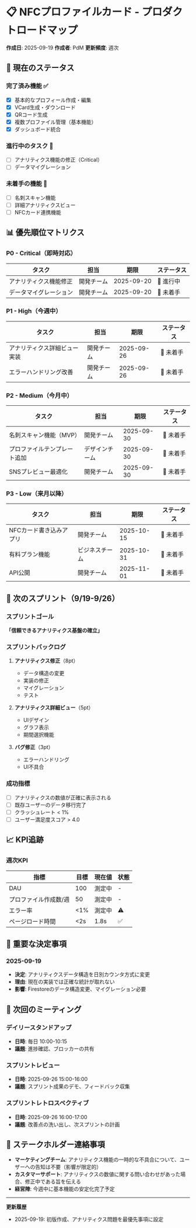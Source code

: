 # 📋 NFCプロファイルカード - プロダクトロードマップ

**作成日**: 2025-09-19
**作成者**: PdM
**更新頻度**: 週次

## 🎯 現在のステータス

### 完了済み機能 ✅

- [x] 基本的なプロフィール作成・編集
- [x] VCard生成・ダウンロード
- [x] QRコード生成
- [x] 複数プロファイル管理（基本機能）
- [x] ダッシュボード統合

### 進行中のタスク 🔄

- [ ] アナリティクス機能の修正（Critical）
- [ ] データマイグレーション

### 未着手の機能 📝

- [ ] 名刺スキャン機能
- [ ] 詳細アナリティクスビュー
- [ ] NFCカード連携機能

## 📊 優先順位マトリクス

### P0 - Critical（即時対応）

| タスク                 | 担当       | 期限       | ステータス |
| ---------------------- | ---------- | ---------- | ---------- |
| アナリティクス機能修正 | 開発チーム | 2025-09-20 | 🔄 進行中  |
| データマイグレーション | 開発チーム | 2025-09-20 | 📝 未着手  |

### P1 - High（今週中）

| タスク                       | 担当       | 期限       | ステータス |
| ---------------------------- | ---------- | ---------- | ---------- |
| アナリティクス詳細ビュー実装 | 開発チーム | 2025-09-26 | 📝 未着手  |
| エラーハンドリング改善       | 開発チーム | 2025-09-26 | 📝 未着手  |

### P2 - Medium（今月中）

| タスク                       | 担当           | 期限       | ステータス |
| ---------------------------- | -------------- | ---------- | ---------- |
| 名刺スキャン機能（MVP）      | 開発チーム     | 2025-09-30 | 📝 未着手  |
| プロファイルテンプレート追加 | デザインチーム | 2025-09-30 | 📝 未着手  |
| SNSプレビュー最適化          | 開発チーム     | 2025-09-30 | 📝 未着手  |

### P3 - Low（来月以降）

| タスク                  | 担当           | 期限       | ステータス |
| ----------------------- | -------------- | ---------- | ---------- |
| NFCカード書き込みアプリ | 開発チーム     | 2025-10-15 | 📝 未着手  |
| 有料プラン機能          | ビジネスチーム | 2025-10-31 | 📝 未着手  |
| API公開                 | 開発チーム     | 2025-11-01 | 📝 未着手  |

## 🚀 次のスプリント（9/19-9/26）

### スプリントゴール

**「信頼できるアナリティクス基盤の確立」**

### スプリントバックログ

1. **アナリティクス修正**（8pt）
   - データ構造の変更
   - 実装の修正
   - マイグレーション
   - テスト

2. **アナリティクス詳細ビュー**（5pt）
   - UIデザイン
   - グラフ表示
   - 期間選択機能

3. **バグ修正**（3pt）
   - エラーハンドリング
   - UI不具合

### 成功指標

- [ ] アナリティクスの数値が正確に表示される
- [ ] 既存ユーザーのデータ移行完了
- [ ] クラッシュレート < 1%
- [ ] ユーザー満足度スコア > 4.0

## 📈 KPI追跡

### 週次KPI

| 指標                  | 目標 | 現在値 | 状態 |
| --------------------- | ---- | ------ | ---- |
| DAU                   | 100  | 測定中 | -    |
| プロファイル作成数/週 | 50   | 測定中 | -    |
| エラー率              | <1%  | 測定中 | ⚠️   |
| ページロード時間      | <2s  | 1.8s   | ✅   |

## 🔔 重要な決定事項

### 2025-09-19

- **決定**: アナリティクスデータ構造を日別カウンタ方式に変更
- **理由**: 現在の実装では正確な統計が取れない
- **影響**: Firestoreのデータ構造変更、マイグレーション必要

## 📝 次回のミーティング

### デイリースタンドアップ

- **日時**: 毎日 10:00-10:15
- **議題**: 進捗確認、ブロッカーの共有

### スプリントレビュー

- **日時**: 2025-09-26 15:00-16:00
- **議題**: スプリント成果のデモ、フィードバック収集

### スプリントレトロスペクティブ

- **日時**: 2025-09-26 16:00-17:00
- **議題**: 改善点の洗い出し、次スプリントの計画

## 🤝 ステークホルダー連絡事項

- **マーケティングチーム**: アナリティクス機能の一時的な不具合について、ユーザーへの告知は不要（影響が限定的）
- **カスタマーサポート**: アナリティクスの数値に関する問い合わせがあった場合、修正中である旨を伝える
- **経営陣**: 今週中に基本機能の安定化完了予定

---

**更新履歴**

- 2025-09-19: 初版作成、アナリティクス問題を最優先事項に設定
